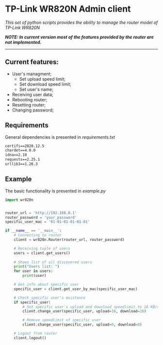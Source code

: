 # TP-Link WR820N Admin client
*This set of python scripts provides the ability to manage the router model of TP-Link WR820N*

***NOTE: In current version most of the features provided by the router are not implemented.***

***
## Current features: 
- User's managment;
    - Set upload speed limit;
    - Set download speed limit;
    - Set user's name;
- Receiving user data;
- Rebooting router;
- Resetting router;
- Changing password;

## Requirements 
General dependencies is presented in *requirements.txt*
```txt
certifi==2020.12.5
chardet==4.0.0
idna==2.10
requests==2.25.1
urllib3==1.26.3
```
## Example
The basic functionality is presented in *example.py*
```py
import wr820n


router_url = 'http://192.168.0.1'
router_password = 'your_password'
specific_user_mac = '01-01-01-01-01-01'

if __name__ == '__main__':
    # Connecting to router
    client = wr820n.Router(router_url, router_password)

    # Receiving tuple of users
    users = client.get_users()
    
    # Shows list of all discovered users
    print("Users list: ")
    for user in users:
        print(user)

    # Get info about specific user
    specific_user = client.get_user_by_mac(specific_user_mac)

    # Check specific user's existence 
    if specific_user:
        # Set specific user's upload and download speedlimit to 16 KB/s
        client.change_user(specific_user, upload=16, download=16)

        # Remove speedlimit of specific user
        client.change_user(specific_user, upload=0, download=0)

    # Logout from router
    client.logout()
```
